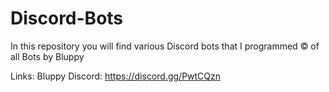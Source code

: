# Discord-Bots
In this repository you will find various Discord bots that I programmed
© of all Bots by Bluppy

Links: Bluppy Discord: https://discord.gg/PwtCQzn
